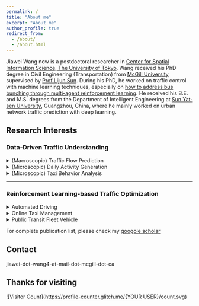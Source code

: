 ```yaml
---
permalink: /
title: "About me"
excerpt: "About me"
author_profile: true
redirect_from: 
  - /about/
  - /about.html
---
```

Jiawei Wang now is a postdoctoral researcher in [Center for Spatial Information Science, The University of Tokyo](http://www.csis.u-tokyo.ac.jp/english/). Wang received his PhD degree in Civil Engineering (Transportation) from [McGill University](https://www.mcgill.ca/engineering/), supervised by [Prof Lijun Sun](https://lijunsun.github.io/). 
During his PhD, he worked on traffic control with machine learning techniques, especially on [how to address bus bunching through multi-agent reinforcement learning](https://transitgym.github.io/). He received his B.E. and M.S. degrees from the Department of Intelligent Engineering at [Sun Yat-sen University](http://www.sysu.edu.cn/cn/index.htm), Guangzhou, China, where he mainly worked on urban network traffic prediction with deep learning.

## Research Interests

### Data-Driven Traffic Understanding

<details>
<summary>(Macroscopic) Traffic Flow Prediction</summary>

**Wang J**, Chen R, He Z. 
[Traffic speed prediction for urban transportation network: A path-based deep learning approach](https://www.sciencedirect.com/science/article/pii/S0968090X1831043X) 
*Transportation Research Part C: Emerging Technologies*, 2019, 100: 372–385.

</details>


<details>
<summary>(Microscopic) Daily Activity Generation</summary>

**Wang J**, Jiang R, Yang C, et al. 
**Large language models as urban residents: An LLM agent framework for personal mobility generation**. 
*NeurIPS*, 2024.  

</details>

<details>
<summary>(Microscopic) Taxi Behavior Analysis</summary>

Cai H, **Wang J**\*, Li B, et al. 
**Understanding the daily operations of electric taxis: From macro-patterns to micro-behaviors**. 
*Transportation Research Part D: Transport and Environment*, 2024, 128: 104079.

</details> 

---

### **Reinforcement Learning-based Traffic Optimization**
<details>
<summary>Automated Driving</summary>

**Wang J**, Shi T, Wu Y, et al. 
**Multi-agent graph reinforcement learning for connected automated driving**. 
*ICML Workshop on AI for Autonomous Driving (AIAD)*, 2020.

</details> 

<details>
<summary>Online Taxi Management</summary>

**Wang J **, Cai H, Sun L, et al. 
**MERCI: Multi-agent reinforcement learning for enhancing on-demand electric taxi operations**. 
*Computers & Industrial Engineering*, 2024: 110711.
 
</details> 


<details>
<summary>Public Transit Fleet Vehicle</summary>

   - **Wang J**, Sun L. **Dynamic holding control to avoid bus bunching: A multi-agent deep reinforcement learning framework**. *Transportation Research Part C: Emerging Technologies*, 2020, 116: 102661.  
   
   
   - **Wang J**, Sun L. **Reducing bus bunching with asynchronous multi-agent reinforcement learning**. IJCAI 2021.  
   
   
   - **Wang J**, Sun L. **Robust dynamic bus control: A distributional multi-agent reinforcement learning approach**. *IEEE Transactions on Intelligent Transportation Systems*, 2022, 24(4): 4075–4088.  
   
   
   - **Wang J**, Sun L. **Multi-objective multi-agent deep reinforcement learning to reduce bus bunching for multi-line services with a shared corridor**. *Transportation Research Part C: Emerging Technologies*, 2023, 155: 104309.  
</details> 


For complete publication list, please check my [googole scholar](https://scholar.google.com/citations?hl=zh-CN&user=Y1gU9wYAAAAJ&view_op=list_works&sortby=pubdate)

Contact
------
jiawei-dot-wang4-at-mail-dot-mcgill-dot-ca

Thanks for visiting
------
![Visitor Count](https://profile-counter.glitch.me/{YOUR USER}/count.svg)